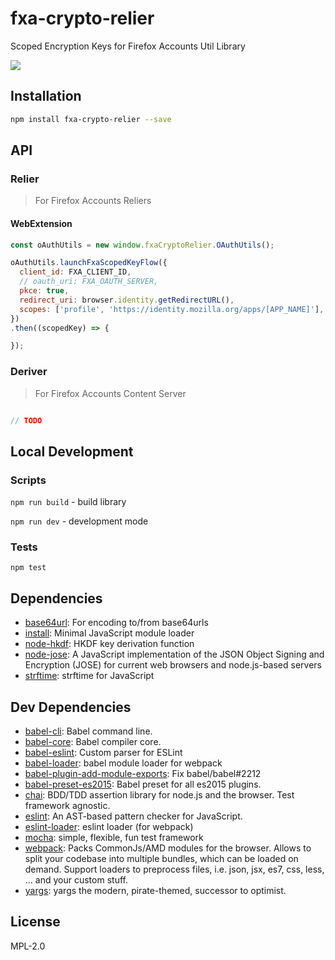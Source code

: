 # fxa-crypto-relier

Scoped Encryption Keys for Firefox Accounts Util Library

![](http://imgur.com/QH7eDUj.jpg)


## Installation

```sh
npm install fxa-crypto-relier --save
```

## API

### Relier

> For Firefox Accounts Reliers


#### WebExtension

```js
const oAuthUtils = new window.fxaCryptoRelier.OAuthUtils();

oAuthUtils.launchFxaScopedKeyFlow({
  client_id: FXA_CLIENT_ID,
  // oauth_uri: FXA_OAUTH_SERVER,
  pkce: true,
  redirect_uri: browser.identity.getRedirectURL(),
  scopes: ['profile', 'https://identity.mozilla.org/apps/[APP_NAME]'],
})
.then((scopedKey) => {

});

```

### Deriver

> For Firefox Accounts Content Server

```js

// TODO

```

## Local Development

### Scripts

`npm run build` - build library

`npm run dev` - development mode

### Tests

```
npm test
```

## Dependencies

- [base64url](https://github.com/brianloveswords/base64url): For encoding to/from base64urls
- [install](https://github.com/benjamn/install): Minimal JavaScript module loader
- [node-hkdf](https://github.com/benadida/node-hkdf): HKDF key derivation function
- [node-jose](git@github.com/cisco/node-jose.git): A JavaScript implementation of the JSON Object Signing and Encryption (JOSE) for current web browsers and node.js-based servers
- [strftime](https://github.com/samsonjs/strftime): strftime for JavaScript

## Dev Dependencies

- [babel-cli](https://github.com/babel/babel/tree/master/packages): Babel command line.
- [babel-core](https://github.com/babel/babel/tree/master/packages): Babel compiler core.
- [babel-eslint](https://github.com/babel/babel-eslint): Custom parser for ESLint
- [babel-loader](https://github.com/babel/babel-loader): babel module loader for webpack
- [babel-plugin-add-module-exports](https://github.com/59naga/babel-plugin-add-module-exports): Fix babel/babel#2212
- [babel-preset-es2015](https://github.com/babel/babel/tree/master/packages): Babel preset for all es2015 plugins.
- [chai](https://github.com/chaijs/chai): BDD/TDD assertion library for node.js and the browser. Test framework agnostic.
- [eslint](https://github.com/eslint/eslint): An AST-based pattern checker for JavaScript.
- [eslint-loader](https://github.com/MoOx/eslint-loader): eslint loader (for webpack)
- [mocha](https://github.com/mochajs/mocha): simple, flexible, fun test framework
- [webpack](https://github.com/webpack/webpack): Packs CommonJs/AMD modules for the browser. Allows to split your codebase into multiple bundles, which can be loaded on demand. Support loaders to preprocess files, i.e. json, jsx, es7, css, less, ... and your custom stuff.
- [yargs](https://github.com/yargs/yargs): yargs the modern, pirate-themed, successor to optimist.


## License

MPL-2.0
